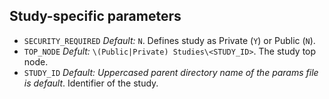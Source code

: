 Study-specific parameters
-------------------------
- `SECURITY_REQUIRED` _Default:_ `N`. Defines study as Private (`Y`) or Public (`N`).
- `TOP_NODE` _Defult:_ `\(Public|Private) Studies\<STUDY_ID>`. The study top node.
- `STUDY_ID` _Default: Uppercased parent directory name of the params file is default_. Identifier of the study.
